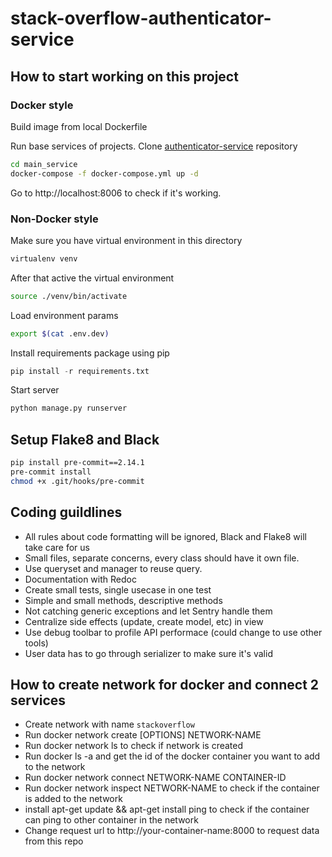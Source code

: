 # stack-overflow-authenticator-service
## How to start working on this project
### Docker style

Build image from local Dockerfile


Run base services of projects.
Clone [authenticator-service](https://github.com/tvqphuoc01/stack-overflow-authen) repository

```sh
cd main_service
docker-compose -f docker-compose.yml up -d
```

Go to http://localhost:8006 to check if it's working.

### Non-Docker style

Make sure you have virtual environment in this directory

```bash
virtualenv venv
```

After that active the virtual environment

```bash
source ./venv/bin/activate
```

Load environment params

```bash
export $(cat .env.dev)
```

Install requirements package using pip

```python
pip install -r requirements.txt
```

Start server

```python
python manage.py runserver
```

## Setup Flake8 and Black

```sh
pip install pre-commit==2.14.1
pre-commit install
chmod +x .git/hooks/pre-commit
```

## Coding guildlines
- All rules about code formatting will be ignored, Black and Flake8 will take care for us
- Small files, separate concerns, every class should have it own file.
- Use queryset and manager to reuse query.
- Documentation with Redoc
- Create small tests, single usecase in one test
- Simple and small methods, descriptive methods
- Not catching generic exceptions and let Sentry handle them
- Centralize side effects (update, create model, etc) in view
- Use debug toolbar to profile API performace (could change to use other tools)
- User data has to go through serializer to make sure it's valid

## How to create network for docker and connect 2 services
- Create network with name `stackoverflow`
- Run docker network create [OPTIONS] NETWORK-NAME  
- Run docker network ls to check if network is created
- Run docker ls -a and get the id of the docker container you want to add to the network
- Run docker network connect NETWORK-NAME CONTAINER-ID
- Run docker network inspect NETWORK-NAME to check if the container is added to the network
- install apt-get update && apt-get install ping to check if the container can ping to other container in the network
- Change request url to http://your-container-name:8000 to request data from this repo